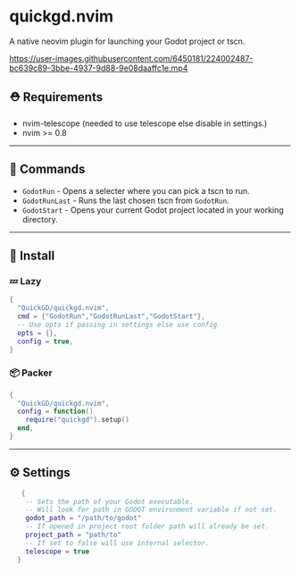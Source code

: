 # quickgd.nvim
A native neovim plugin for launching your Godot project or tscn.

https://user-images.githubusercontent.com/6450181/224002487-bc639c89-3bbe-4937-9d88-9e08daaffc1e.mp4

## ⛑  Requirements
- nvim-telescope (needed to use telescope else disable in settings.)
- nvim >= 0.8

---

## 📜 Commands
- `GodotRun` - Opens a selecter where you can pick a tscn to run.
- `GodotRunLast` - Runs the last chosen tscn from `GodotRun`.
- `GodotStart` - Opens your current Godot project located in your working directory.

---

## 🔌 Install

### 💤 Lazy
```lua
{
  "QuickGD/quickgd.nvim",
  cmd = {"GodotRun","GodotRunLast","GodotStart"},
  -- Use opts if passing in settings else use config
  opts = {},
  config = true,
}
```

### 📦 Packer
```lua
{
  "QuickGD/quickgd.nvim",
  config = function()
    require("quickgd").setup()
  end,
}
```

---

## ⚙  Settings
```lua
   {
    -- Sets the path of your Godot executable.    
    -- Will look for path in GODOT environment variable if not set.
    godot_path = "/path/to/godot"
    -- If opened in project root folder path will already be set.
    project_path = "path/to"
    -- If set to false will use internal selector.
    telescope = true
  }

```
